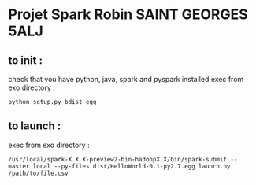 # Projet Spark Robin SAINT GEORGES 5ALJ

## to init :

check that you have python, java, spark and pyspark installed
exec from exo directory :

```
python setup.py bdist_egg
```

## to launch :

exec from exo directory :
```
/usr/local/spark-X.X.X-preview2-bin-hadoopX.X/bin/spark-submit --master local --py-files dist/HelloWorld-0.1-py2.7.egg launch.py /path/to/file.csv
```
